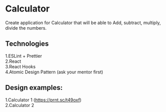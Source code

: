 # Calculator
Create application for Calculator that will be able to Add, subtract, multiply, divide the numbers.

## Technologies
1.ESLint + Prettier<br>
2.React<br>
3.React Hooks<br>
4.Atomic Design Pattern (ask your mentor first)<br>
## Design examples:
1.Calculator 1 (https://prnt.sc/t49oxf)<br>
2.Calculator 2
